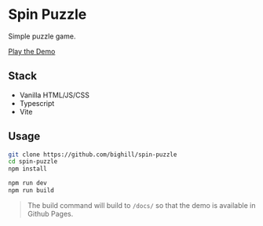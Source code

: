 # Spin Puzzle

Simple puzzle game.

[Play the Demo](https://bighill.github.io/spin-puzzle/)

## Stack

- Vanilla HTML/JS/CSS
- Typescript
- Vite

## Usage

```bash
git clone https://github.com/bighill/spin-puzzle
cd spin-puzzle
npm install
```

```bash
npm run dev
npm run build
```

> The build command will build to `/docs/` so that the demo is available in Github Pages.
